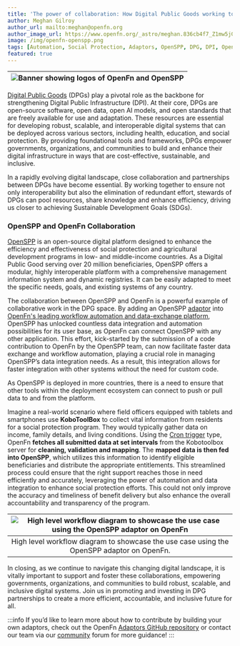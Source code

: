 ```yaml
---
title: 'The power of collaboration: How Digital Public Goods working together can strengthen Digital Public Infrastructure'
author: Meghan Gilroy
author_url: mailto:meghan@openfn.org
author_image_url: https://www.openfn.org/_astro/meghan.836cb4f7_Z1mw5jG.webp
image: /img/openfn-openspp.png
tags: [Automation, Social Protection, Adaptors, OpenSPP, DPG, DPI, OpenSource, Kobotoolbox, OpenFn]
featured: true
---
```


| ![Banner showing logos of OpenFn and OpenSPP](/img/openfn-openspp.png)        |
| :-------------------------------------------------------------------------------:                                       |


[Digital Public Goods](https://digitalpublicgoods.net/standard/) (DPGs) play a pivotal role as the backbone for strengthening 
Digital Public Infrastructure (DPI). At their core, DPGs are open-source software, 
open data, open AI models, and open standards that are freely available for use and 
adaptation. These resources are essential for developing robust, scalable, and interoperable 
digital systems that can be deployed across various sectors, including health, education, 
and social protection. By providing foundational tools and frameworks, DPGs empower governments, 
organizations, and communities to build and enhance their digital infrastructure in ways that 
are cost-effective, sustainable, and inclusive.

In a rapidly evolving digital landscape, close collaboration and partnerships between DPGs have 
become essential. By working together to ensure not only interoperability but also the elimination 
of redundant effort, stewards of DPGs can pool resources, share knowledge and enhance efficiency, 
driving us closer to achieving Sustainable Development Goals (SDGs).

### OpenSPP and OpenFn Collaboration
[OpenSPP](https://openspp.org/) is an open-source digital platform designed to enhance the efficiency and effectiveness 
of social protection and agricultural development programs in low- and middle-income countries. 
As a Digital Public Good serving over 20 million beneficiaries, OpenSPP offers a modular, highly 
interoperable platform with a comprehensive management information system and dynamic registries. 
It can be easily adapted to meet the specific needs, goals, and existing systems of any country.

The collaboration between OpenSPP and OpenFn is a powerful example of collaborative work in the 
DPG space. By adding an OpenSPP [adaptor](https://docs.openfn.org/adaptors) into [OpenFn's leading 
workflow automation and data-exchange platform](https://openfn.org/), OpenSPP has unlocked countless data integration 
and automation possibilities for its user base, as OpenFn can connect OpenSPP with any other 
application. This effort, kick-started by the submission of a code contribution to OpenFn by the 
OpenSPP team, can now facilitate faster data exchange and workflow automation, playing a crucial 
role in managing OpenSPP’s data integration needs. As a result, this integration allows for faster 
integration with other systems without the need for custom code.

As OpenSPP is deployed in more countries, there is a need to ensure that other tools within the 
deployment ecosystem can connect to push or pull data to and from the platform. 

Imagine a real-world scenario where field officers equipped with tablets and smartphones use 
**KoboToolBox** to collect vital information from residents for a social protection program. 
They would typically gather data on income, family details, and living conditions. Using the 
[Cron trigger](/documentation/build/triggers#cron-triggers-formerly-timers) type, OpenFn **fetches all submitted data at set intervals** from the Kobotoolbox server 
for **cleaning, validation and mapping**. The **mapped data is then fed into OpenSPP**, which utilizes 
this information to identify eligible beneficiaries and distribute the appropriate entitlements. 
This streamlined process could ensure that the right support reaches those in need efficiently 
and accurately, leveraging the power of automation and data integration to enhance social protection 
efforts. This could not only improve the accuracy and timeliness of benefit delivery but also enhance 
the overall accountability and transparency of the program.


| ![High level workflow diagram to showcase the use case using the OpenSPP adaptor on OpenFn](/img/kobotoolbox-to-openspp.png)        |
| :-------------------------------------------------------------------------------:                                       |
| High level workflow diagram to showcase the use case using the OpenSPP adaptor on OpenFn.                               |

In closing, as we continue to navigate this changing digital landscape, it is vitally important 
to support and foster these collaborations, empowering governments, organizations, and communities 
to build robust, scalable, and inclusive digital systems. Join us in promoting and investing in 
DPG partnerships to create a more efficient, accountable, and inclusive future for all.

:::info 
If you’d like to learn more about how to contribute by building your own adaptors, check out the 
OpenFn [Adaptors GitHub repository](https://github.com/OpenFn/adaptors#working-with-adaptors) or 
contact our team via our [community](https://community.openfn.org?utm_source=openspp_blog&utm_medium=blog) 
forum for more guidance! 
:::
